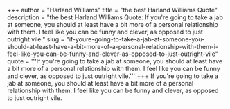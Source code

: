 +++
author = "Harland Williams"
title = "the best Harland Williams Quote"
description = "the best Harland Williams Quote: If you're going to take a jab at someone, you should at least have a bit more of a personal relationship with them. I feel like you can be funny and clever, as opposed to just outright vile."
slug = "if-youre-going-to-take-a-jab-at-someone-you-should-at-least-have-a-bit-more-of-a-personal-relationship-with-them-i-feel-like-you-can-be-funny-and-clever-as-opposed-to-just-outright-vile"
quote = '''If you're going to take a jab at someone, you should at least have a bit more of a personal relationship with them. I feel like you can be funny and clever, as opposed to just outright vile.'''
+++
If you're going to take a jab at someone, you should at least have a bit more of a personal relationship with them. I feel like you can be funny and clever, as opposed to just outright vile.
